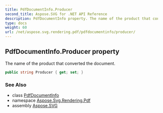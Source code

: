 ```yaml
---
title: PdfDocumentInfo.Producer
second_title: Aspose.SVG for .NET API Reference
description: PdfDocumentInfo property. The name of the product that converted the document
type: docs
weight: 60
url: /net/aspose.svg.rendering.pdf/pdfdocumentinfo/producer/
---
```

## PdfDocumentInfo.Producer property

The name of the product that converted the document.

```csharp
public string Producer { get; set; }
```

### See Also

* class [PdfDocumentInfo](../)
* namespace [Aspose.Svg.Rendering.Pdf](../../pdfdocumentinfo/)
* assembly [Aspose.SVG](../../../)
